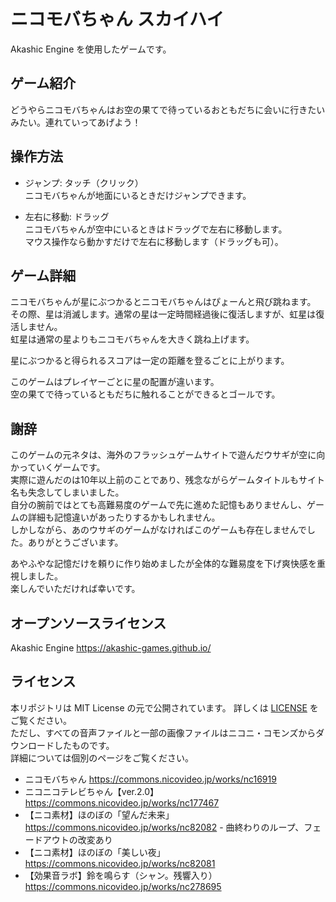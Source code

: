 # ニコモバちゃん スカイハイ
Akashic Engine を使用したゲームです。

## ゲーム紹介
  どうやらニコモバちゃんはお空の果てで待っているおともだちに会いに行きたいみたい。連れていってあげよう！

## 操作方法
  - ジャンプ: タッチ（クリック）  
    ニコモバちゃんが地面にいるときだけジャンプできます。

  - 左右に移動: ドラッグ  
    ニコモバちゃんが空中にいるときはドラッグで左右に移動します。  
    マウス操作なら動かすだけで左右に移動します（ドラッグも可）。

## ゲーム詳細
ニコモバちゃんが星にぶつかるとニコモバちゃんはぴょーんと飛び跳ねます。  
その際、星は消滅します。通常の星は一定時間経過後に復活しますが、虹星は復活しません。  
虹星は通常の星よりもニコモバちゃんを大きく跳ね上げます。  

星にぶつかると得られるスコアは一定の距離を登るごとに上がります。  

このゲームはプレイヤーごとに星の配置が違います。  
空の果てで待っているともだちに触れることができるとゴールです。  

## 謝辞
このゲームの元ネタは、海外のフラッシュゲームサイトで遊んだウサギが空に向かっていくゲームです。  
実際に遊んだのは10年以上前のことであり、残念ながらゲームタイトルもサイト名も失念してしまいました。  
自分の腕前ではとても高難易度のゲームで先に進めた記憶もありませんし、ゲームの詳細も記憶違いがあったりするかもしれません。  
しかしながら、あのウサギのゲームがなければこのゲームも存在しませんでした。ありがとうございます。

あやふやな記憶だけを頼りに作り始めましたが全体的な難易度を下げ爽快感を重視しました。  
楽しんでいただければ幸いです。

## オープンソースライセンス
 Akashic Engine
 https://akashic-games.github.io/  

## ライセンス
 本リポジトリは MIT License の元で公開されています。 詳しくは [LICENSE](/LICENSE) をご覧ください。  
 ただし、すべての音声ファイルと一部の画像ファイルはニコニ・コモンズからダウンロードしたものです。  
 詳細については個別のページをご覧ください。

 - ニコモバちゃん 
https://commons.nicovideo.jp/works/nc16919
- ニコニコテレビちゃん【ver.2.0】
https://commons.nicovideo.jp/works/nc177467
- 【ニコ素材】ほのぼの「望んだ未来」
https://commons.nicovideo.jp/works/nc82082 - 曲終わりのループ、フェードアウトの改変あり
- 【ニコ素材】ほのぼの「美しい夜」
https://commons.nicovideo.jp/works/nc82081
- 【効果音ラボ】鈴を鳴らす（シャン。残響入り）
https://commons.nicovideo.jp/works/nc278695
